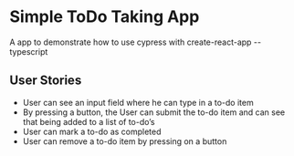 # Simple ToDo Taking App

A app to demonstrate how to use cypress with create-react-app --typescript

## User Stories

- User can see an input field where he can type in a to-do item
- By pressing a button, the User can submit the to-do item and can see that being added to a list of to-do’s
- User can mark a to-do as completed
- User can remove a to-do item by pressing on a button
